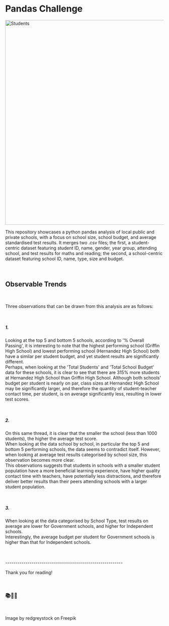 <h1>Pandas Challenge</h1>
<img
        src="https://img.freepik.com/free-vector/flat-happy-college-university-students-with-books-backpacks_88138-977.jpg?w=826&t=st=1692171617~exp=1692172217~hmac=73205f85ed82608f4ee3b56009c9e6d19d270af6a2ed0f2a203904d0f8d47868"
        alt="Students"
        width="650"
      />
</br>
<p>
This repository showcases a python pandas analysis of local public and private schools, with a focus on school size, school budget, and average standardised test results. It merges two .csv files; the first, a student-centric dataset featuring student ID, name, gender, year group, attending school, and test results for maths and reading; the second, a school-centric dataset featuring school ID, name, type, size and budget.
</p>
</br>
<h2>Observable Trends</h2>
</br>
<p>
Three observations that can be drawn from this analysis are as follows:
</p> 
</br>
<h5>1.</h5> 
<p>
Looking at the top 5 and bottom 5 schools, according to '% Overall Passing', it is interesting to note that the highest performing school (Griffin High School) and lowest performing school (Hernandez High School) both have a similar per student budget, and yet student results are significantly different.
</br>
Perhaps, when looking at the 'Total Students' and 'Total School Budget' data for these schools, it is clear to see that there are 315% more students at Hernandez High School than Griffin High School.
Although both schools' budget per student is nearly on par, class sizes at Hernandez High School may be significantly larger, and therefore the quantity of student-teacher contact time, per student, is on average significantly less, resulting in lower test scores.
</p> 
</br>
<h5>2.</h5> 
<p>
On this same thread, it is clear that the smaller the school (less than 1000 students), the higher the average test score.
</br>
When looking at the data school by school, in particular the top 5 and bottom 5 performing schools, the data seems to contradict itself. However, when looking at average test results categorised by school size, this observation becomes more clear.
</br>
This observations suggests that students in schools with a smaller student population have a more beneficial learning experience, have higher  quality contact time with teachers, have potentially less distractions, and therefore deliver better results than their peers attending schools with a larger student population.
</p> 
</br>
<h5>3.</h5> 
<p>
When looking at the data categorised by School Type, test results on average are lower for Government schools, and higher for Independent schools.
</br>
Interestingly, the average budget per student for Government schools is higher than that for Independent schools.
</p> 
</br>
</br>
----------------------------------------------------------
</br>
<p>Thank you for reading!</p> 
</br>
<h3>📚🍎🎒</h3>
</br>
<p>Image by redgreystock on Freepik</p> 
 
